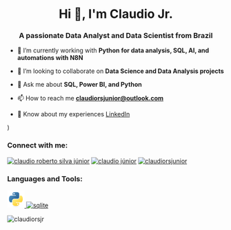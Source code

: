 <h1 align="center">Hi 👋, I'm Claudio Jr.</h1>
<h3 align="center">A passionate Data Analyst and Data Scientist from Brazil</h3>

- 🌱 I’m currently working with **Python for data analysis, SQL, AI, and automations with N8N**

- 👯 I’m looking to collaborate on **Data Science and Data Analysis projects**

- 💬 Ask me about **SQL, Power BI, and Python**

- 📫 How to reach me **claudiorsjunior@outlook.com**

- 📄 Know about my experiences [LinkedIn](www.linkedin.com/in/claudiorobertosilvajunior)

)

<h3 align="left">Connect with me:</h3>
<p align="left">
<a href="https://linkedin.com/in/claudio roberto silva júnior" target="blank"><img align="center" src="https://raw.githubusercontent.com/rahuldkjain/github-profile-readme-generator/master/src/images/icons/Social/linked-in-alt.svg" alt="claudio roberto silva júnior" height="30" width="40" /></a>
<a href="https://kaggle.com/claudio júnior" target="blank"><img align="center" src="https://raw.githubusercontent.com/rahuldkjain/github-profile-readme-generator/master/src/images/icons/Social/kaggle.svg" alt="claudio júnior" height="30" width="40" /></a>
<a href="https://instagram.com/claudiorsjunior" target="blank"><img align="center" src="https://raw.githubusercontent.com/rahuldkjain/github-profile-readme-generator/master/src/images/icons/Social/instagram.svg" alt="claudiorsjunior" height="30" width="40" /></a>
</p>

<h3 align="left">Languages and Tools:</h3>
<p align="left"> <a href="https://www.python.org" target="_blank" rel="noreferrer"> <img src="https://raw.githubusercontent.com/devicons/devicon/master/icons/python/python-original.svg" alt="python" width="40" height="40"/> </a> <a href="https://www.sqlite.org/" target="_blank" rel="noreferrer"> <img src="https://www.vectorlogo.zone/logos/sqlite/sqlite-icon.svg" alt="sqlite" width="40" height="40"/> </a> </p>

<p><img align="center" src="https://github-readme-stats.vercel.app/api/top-langs?username=claudiorsjr&show_icons=true&locale=en&layout=compact" alt="claudiorsjr" /></p>




<!---
- 👋 Hi, I’m Claudio Jr
- 👀 I’m interested in Data Analysis and Data Science.
- 🌱 I’m currently learning Python and SQL.
- 💞️ I’m looking to collaborate on Python programming to data analysis.
- 📫 How to reach me: e-mail: claudiorsjunior@outlook.com | Phone/whatsapp: (+55) 98982416336


ClaudiorsJr/ClaudiorsJr is a ✨ special ✨ repository because its `README.md` (this file) appears on your GitHub profile.
You can click the Preview link to take a look at your changes.
--->
